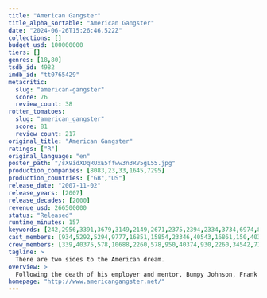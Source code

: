 ```yaml
---
title: "American Gangster"
title_alpha_sortable: "American Gangster"
date: "2024-06-26T15:26:46.522Z"
collections: []
budget_usd: 100000000
tiers: []
genres: [18,80]
tsdb_id: 4982
imdb_id: "tt0765429"
metacritic:
  slug: "american-gangster"
  score: 76
  review_count: 38
rotten_tomatoes:
  slug: "american_gangster"
  score: 81
  review_count: 217
original_title: "American Gangster"
ratings: ["R"]
original_language: "en"
poster_path: "/sX9idXDqRUxE5ffww3n3RV5gL55.jpg"
production_companies: [8083,23,33,1645,7295]
production_countries: ["GB","US"]
release_date: "2007-11-02"
release_years: [2007]
release_decades: [2000]
revenue_usd: 266500000
status: "Released"
runtime_minutes: 157
keywords: [242,2956,3391,3679,3149,2149,2671,2375,2394,2334,3734,6974,8015,10291,11733,11734,13027,15167,18035,18420,159937,163081,179430,193305,208992,312898]
cast_members: [934,5292,5294,9777,16851,15854,23346,40543,16861,150,40376,75604,15532,17605,17832,3977,4238,13939,4253,18472,40377,57997,11397,45566,76126,20388,31839,4886,164382,78719,78885,143237,123587,1455760,28040,87478,17194,96793,206398,15864,205136]
crew_members: [339,40375,578,10688,2260,578,950,40374,930,2260,34542,7163]
tagline: >
  There are two sides to the American dream.
overview: >
  Following the death of his employer and mentor, Bumpy Johnson, Frank Lucas establishes himself as the number one importer of heroin in the Harlem district of Manhattan. He does so by buying heroin directly from the source in South East Asia and he comes up with a unique way of importing the drugs into the United States. Partly based on a true story.
homepage: "http://www.americangangster.net/"
---
```

